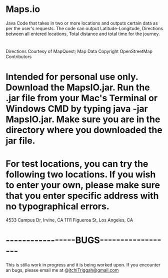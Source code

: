 # Maps.io
Java Code that takes in two or more locations and outputs certain data as per the user's requests.
The code can output Latitude-Longitude, Directions between all entered locations, Total distance and total time for the journey.
#
Directions Courtesy of MapQuest; Map Data Copyright OpenStreetMap Contributors
#
# Intended for personal use only. Download the MapsIO.jar. Run the .jar file from  your Mac's Terminal or Windows CMD by typing java -jar MapsIO.jar. Make sure you are in the directory where you downloaded the jar file.
# For test locations, you can try the following two locations. If you wish to enter your own, please make sure that you enter specific address with no typographical errors. #
  4533 Campus Dr, Irvine, CA
	1111 Figueroa St, Los Angeles, CA
# -----------------BUGS------------------
This is stilla work in progress and it is being worked upon. If you encounter an bugs, please email me at @itchiTriggah@gmail.com
